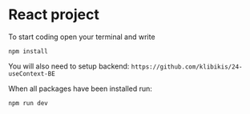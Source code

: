 # React project

To start coding open your terminal and write

```npm install```

You will also need to setup backend:
```https://github.com/klibikis/24-useContext-BE```

When all packages have been installed run:

```npm run dev```
